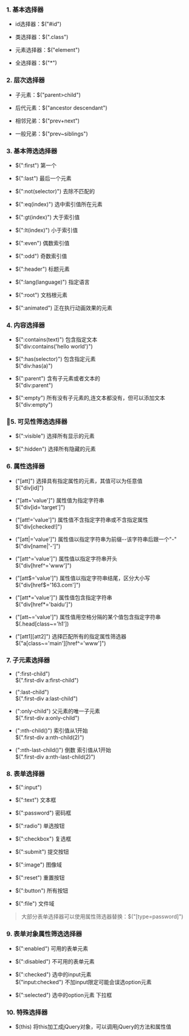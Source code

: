 ### 1. 基本选择器
- id选择器：$("#id")

- 类选择器：$(".class")

- 元素选择器：$("element")

- 全选择器：$("*")

### 2. 层次选择器
- 子元素：$("parent>child")

- 后代元素：$("ancestor descendant")

- 相邻兄弟：$("prev+next")

- 一般兄弟：$("prev~siblings")

### 3. 基本筛选选择器
- $(":first") 第一个

- $(":last") 最后一个元素

- $(":not(selector)") 去除不匹配的  

- $(":eq(index)") 选中索引值所在元素

- $(":gt(index)") 大于索引值

- $(":lt(index)") 小于索引值

- $(":even") 偶数索引值

- $(":odd") 奇数索引值

- $(":header") 标题元素

- $(":lang(language)") 指定语言

- $(":root") 文档根元素

- $(":animated") 正在执行动画效果的元素 

### 4. 内容选择器
- $(":contains(text)") 包含指定文本  
$("div:contains('hello world')")

- $(":has(selector)") 包含指定元素  
$("div:has(a)")

- $(":parent") 含有子元素或者文本的  
$("div:parent")

- $(":empty") 所有没有子元素的,连文本都没有，但可以添加文本  
$("div:empty")

### 5. 可见性筛选选择器
- $(":visible") 选择所有显示的元素

- $(":hidden") 选择所有隐藏的元素

### 6. 属性选择器
- ("[att]") 选择具有指定属性的元素，其值可以为任意值  
$("div[id]")

- ("[att='value']") 属性值为指定字符串  
$("div[id='target']")

- ("[att!='value']") 属性值不含指定字符串或不含指定属性  
$("div[checked!]")

- ("[att|='value']") 属性值以指定字符串为前缀--该字符串后跟一个"-"  
$("div[name|'-']")

- ("[att^='value']") 属性值以指定字符串开头  
$("div[href^='www']")

- ("[att$='value']") 属性值以指定字符串结尾，区分大小写  
$("div[href$='163.com']")

- ("[att*='value']") 属性值包含指定字符串  
$("div[href*='baidu']")

- ("[att~='value']") 属性值用空格分隔的某个值包含指定字符串  
$(.head[class~='h1'])

- ("[att1][att2]") 选择匹配所有的指定属性筛选器  
$("a[class~='main'][href^='www']")
### 7. 子元素选择器
- (":first-child")  
$(".first-div a:first-child")

- (":last-child")  
$(".first-div a:last-child")

- (":only-child") 父元素的唯一子元素  
$(".first-div a:only-child")

- (":nth-child()") 索引值从1开始  
$(".first-div a:nth-child(2)")

- (":nth-last-child()") 倒数 索引值从1开始  
$(".first-div a:nth-last-child(2)")
### 8. 表单选择器
- $(":input") 

- $(":text") 文本框

- $(":password") 密码框

- $(":radio") 单选按钮

- $(":checkbox") 复选框

- $(":submit") 提交按钮

- $(":image") 图像域 

- $(":reset") 重置按钮

- $(":button") 所有按钮

- $(":file") 文件域

> 大部分表单选择器可以使用属性筛选器替换：$("[type=password]")

### 9. 表单对象属性筛选选择器
- $(":enabled") 可用的表单元素

- $(":disabled") 不可用的表单元素

- $(":checked") 选中的input元素  
$("input:checked") 不加input限定可能会误选option元素

- $(":selected") 选中的option元素 下拉框

### 10. 特殊选择器
- $(this) 将this加工成jQuery对象，可以调用jQuery的方法和属性值
	